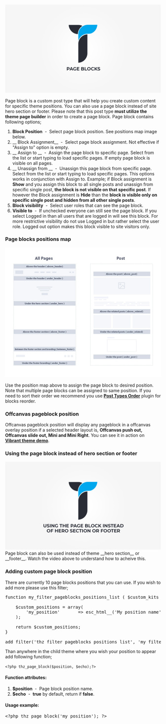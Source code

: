 <div class="thz-lightbox-gallery" markdown="1">



<div class="thz-doc-image max">
<a class="thz-lightbox mfp-iframe" href="https://www.youtube.com/watch?v=TR5fXrRgVVs" data-mfp-title="Creatus WordPress Theme Page Blocks" data-modal-size="large">
	<img src="../../docs-media/splash-page-blocks.jpg" alt="Creatus WordPress Theme Page Blocks" />
</a>
</div>

Page block is a custom post type that will help you create custom content for specific theme positions. You can also use a page block instead of site hero section or footer. Please note that this post type __must utilize the theme page builder__ in order to create a page block. Page block contains following options; 



1. __Block Position__ &nbsp;-&nbsp; Select page block position. See positions map image below.
1. __ Block Assignment__ &nbsp;-&nbsp; Select page block assignment. Not effective if "Assign to" option is empty.
1. __ Assign to __ &nbsp;-&nbsp; Assign the page block to specific page. Select from the list or start typing to load specific pages. If empty page block is visible on all pages.
1. __ Unassign from __ &nbsp;-&nbsp; Unassign this page block from specific page. Select from the list or start typing to load specific pages. This options works in conjunction with Assign to. Example; if Block assignment is __Show__ and you assign this block to all single posts and unassign from specific single post, __the block is not visible on that specific post__. If however the Block assignment is __Hide__ than the __block is visible only on specific single post and hidden from all other single posts__.
1. __Block visibility__ &nbsp;-&nbsp; Select user roles that can see the page block.
1. __Visible to__ &nbsp;-&nbsp; If unchecked everyone can still see the page block. If you select Logged in than all users that are logged in will see this block. For more restrictive visibility do not use Logged in but rather select the user role. Logged out option makes this block visible to site visitors only.



### Page blocks positions map
<div class="thz-doc-image max">
<a class="thz-lightbox mfp-image" href="../../docs-media/page-blocks-positions.jpg" data-mfp-title="Creatus WordPress Theme Page blocks positions" data-modal-size="large">
	<img src="../../docs-media/page-blocks-positions.jpg" alt="Creatus WordPress Theme Page blocks positions" />
</a>
</div>

Use the position map above to assign the page block to desired position. Note that multiple page blocks can be assigned to same position. If you need to sort their order we recommend you use __[Post Types Order](https://wordpress.org/plugins/post-types-order/)__ plugin for blocks reorder.


### Offcanvas pageblock position
Offcanvas pageblock position will display any pageblock in a offcanvas overlay position if a selected header layout is, __Offcanvas push out, Offcanvas slide out, Mini and Mini Right__. You can see it in action on __[Vibrant theme demo](https://vibrant.creatus.io/)__.


### Using the page block instead of hero section or footer
<div class="thz-doc-image max">
<a class="thz-lightbox mfp-iframe" href="https://www.youtube.com/watch?v=u-N4AnPaf68" data-mfp-title="Creatus WordPress Theme Using Page Blocks Instead of Hero Section or Footer" data-modal-size="large">
	<img src="../../docs-media/splash-using-page-blocks.jpg" alt="Creatus WordPress Theme Using Page Blocks Instead of Hero Section or Footer" />
</a>
</div>
Page block can also be used instead of theme __hero section__ or __footer__. Watch the video above to understand how to acheive this.


### Adding custom page block position

There are currently 10 page blocks positions that you can use. If you wish to add more please use this filter;


<pre class="prettyprint light">
function my_filter_pageblocks_positions_list ( $custom_kits ){
	
	$custom_positions = array(
		'my_position' 		=> esc_html__('My position name', 'creatus'),
	);
	
	return $custom_positions;
}

add_filter('thz_filter_pageblocks_positions_list', 'my_filter_pageblocks_positions_list' );
</pre>

Than anywhere in the child theme where you wish your position to appear add following function;


<code>&lt;?php thz_page_block($position, $echo);?&gt;</code>

#### Function attributes:
1. __$position__ &nbsp;-&nbsp; Page block position name.
1. __$echo__ &nbsp;-&nbsp; __true__ by default, return if __false__.


#### Usage example:
<pre class="prettyprint light">
&lt;?php thz_page_block('my_position'); ?&gt;
</pre>

</div>